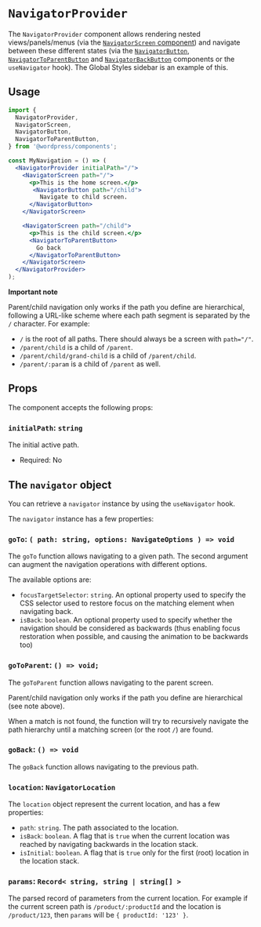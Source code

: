 # `NavigatorProvider`

The `NavigatorProvider` component allows rendering nested views/panels/menus (via the [`NavigatorScreen` component](/packages/components/src/navigator/navigator-screen/README.md)) and navigate between these different states (via the [`NavigatorButton`](/packages/components/src/navigator/navigator-button/README.md), [`NavigatorToParentButton`](/packages/components/src/navigator/navigator-to-parent-button/README.md) and [`NavigatorBackButton`](/packages/components/src/navigator/navigator-back-button/README.md) components or the `useNavigator` hook). The Global Styles sidebar is an example of this.

## Usage

```jsx
import {
  NavigatorProvider,
  NavigatorScreen,
  NavigatorButton,
  NavigatorToParentButton,
} from '@wordpress/components';

const MyNavigation = () => (
  <NavigatorProvider initialPath="/">
    <NavigatorScreen path="/">
      <p>This is the home screen.</p>
       <NavigatorButton path="/child">
         Navigate to child screen.
      </NavigatorButton>
    </NavigatorScreen>

    <NavigatorScreen path="/child">
      <p>This is the child screen.</p>
      <NavigatorToParentButton>
        Go back
      </NavigatorToParentButton>
    </NavigatorScreen>
  </NavigatorProvider>
);
```
**Important note**

Parent/child navigation only works if the path you define are hierarchical, following a URL-like scheme where each path segment is separated by the `/` character.
For example:
- `/` is the root of all paths. There should always be a screen with `path="/"`.
- `/parent/child` is a child of `/parent`.
- `/parent/child/grand-child` is a child of `/parent/child`.
- `/parent/:param` is a child of `/parent` as well.

## Props

The component accepts the following props:

### `initialPath`: `string`

The initial active path.

-   Required: No

## The `navigator` object

You can retrieve a `navigator` instance by using the `useNavigator` hook.

The `navigator` instance has a few properties:

### `goTo`: `( path: string, options: NavigateOptions ) => void`

The `goTo` function allows navigating to a given path. The second argument can augment the navigation operations with different options.

The available options are:

- `focusTargetSelector`: `string`. An optional property used to specify the CSS selector used to restore focus on the matching element when navigating back.
- `isBack`: `boolean`. An optional property used to specify whether the navigation should be considered as backwards (thus enabling focus restoration when possible, and causing the animation to be backwards too)

### `goToParent`: `() => void;`

The `goToParent` function allows navigating to the parent screen.

Parent/child navigation only works if the path you define are hierarchical (see note above).

When a match is not found, the function will try to recursively navigate the path hierarchy until a matching screen (or the root `/`) are found.

### `goBack`: `() => void`

The `goBack` function allows navigating to the previous path.

### `location`: `NavigatorLocation`

The `location` object represent the current location, and has a few properties:

- `path`: `string`. The path associated to the location.
- `isBack`: `boolean`. A flag that is `true` when the current location was reached by navigating backwards in the location stack.
- `isInitial`: `boolean`. A flag that is `true` only for the first (root) location in the location stack.

### `params`: `Record< string, string | string[] >`

The parsed record of parameters from the current location. For example if the current screen path is `/product/:productId` and the location is `/product/123`, then `params` will be `{ productId: '123' }`.

